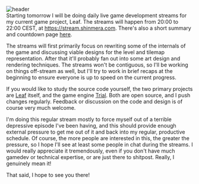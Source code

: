 ![header](https://filebox.tymoon.eu//file/TVRjek9RPT0=)  
Starting tomorrow I will be doing daily live game development streams for my current game project, Leaf. The streams will happen from 20:00 to 22:00 CEST, at <https://stream.shinmera.com>. There's also a short summary and countdown page [here](https://events.tymoon.eu/9).

The streams will first primarily focus on rewriting some of the internals of the game and discussing viable designs for the level and tilemap representation. After that it'll probably fan out into some art design and rendering techniques. The streams won't be contiguous, so I'll be working on things off-stream as well, but I'll try to work in brief recaps at the beginning to ensure everyone is up to speed on the current progress.

If you would like to study the source code yourself, the two primary projects are [Leaf](https://github.com/shinmera/leaf) itself, and the game engine [Trial](https://github.com/shirakumo/trial). Both are open source, and I push changes regularly. Feedback or discussion on the code and design is of course very much welcome.

I'm doing this regular stream mostly to force myself out of a terrible depressive episode I've been having, and this should provide enough external pressure to get me out of it and back into my regular, productive schedule. Of course, the more people are interested in this, the greater the pressure, so I hope I'll see at least some people in chat during the streams. I would really appreciate it tremendously, even if you don't have much gamedev or technical expertise, or are just there to shitpost. Really, I genuinely mean it!

That said, I hope to see you there!
